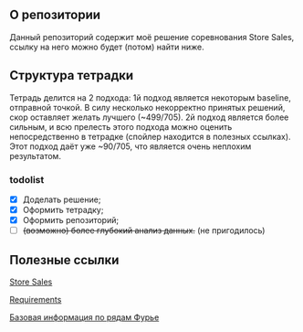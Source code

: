 ## О репозитории
Данный репозиторий содержит моё решение соревнования Store Sales, ссылку на него можно будет (потом) найти ниже.

## Структура тетрадки
Тетрадь делится на 2 подхода: 1й подход является некоторым baseline, отправной точкой. В силу несколько некорректно принятых решений, скор оставляет желать лучшего (~499/705). 2й подход
является более сильным, и всю прелесть этого подхода можно оценить непосредственно в тетрадке (спойлер находится в полезных ссылках). Этот подход даёт уже ~90/705, что является очень неплохим результатом.

### todolist
- [x] Доделать решение;
- [x] Оформить тетрадку;
- [x] Оформить репозиторий;
- [ ] ~~(возможно) более глубокий анализ данных.~~ (не пригодилось)

## Полезные ссылки
[Store Sales](https://www.kaggle.com/competitions/store-sales-time-series-forecasting)

[Requirements](https://github.com/haritonn/sales_prediction/blob/master/requirements.txt)

[Базовая информация по рядам Фурье](http://www.mathprofi.ru/ryady_furie_primery_reshenij.html)
